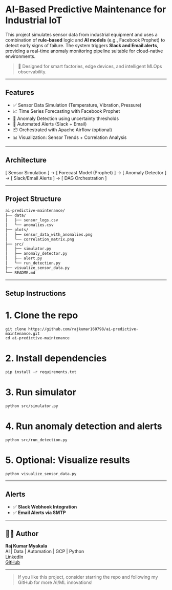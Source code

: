# AI-Based Predictive Maintenance for Industrial IoT

This project simulates sensor data from industrial equipment and uses a combination of **rule-based** logic and **AI models** (e.g., Facebook Prophet) to detect early signs of failure. The system triggers **Slack and Email alerts**, providing a real-time anomaly monitoring pipeline suitable for cloud-native environments.

> 📌 Designed for smart factories, edge devices, and intelligent MLOps observability.

---

## Features

- ✅ Sensor Data Simulation (Temperature, Vibration, Pressure)
- 📈 Time Series Forecasting with Facebook Prophet
- 🚨 Anomaly Detection using uncertainty thresholds
- 🔁 Automated Alerts (Slack + Email)
- 📦 Orchestrated with Apache Airflow (optional)
- 📊 Visualization: Sensor Trends + Correlation Analysis

---

## Architecture
[ Sensor Simulation ] → [ Forecast Model (Prophet) ] → [ Anomaly Detector ] → [ Slack/Email Alerts ] → [ DAG Orchestration ]

---

## Project Structure

```bash
ai-predictive-maintenance/
├── data/
│   ├── sensor_logs.csv
│   └── anomalies.csv
├── plots/
│   ├── sensor_data_with_anomalies.png
│   └── correlation_matrix.png
├── src/
│   ├── simulator.py
│   ├── anomaly_detector.py
│   ├── alert.py
│   └── run_detection.py
├── visualize_sensor_data.py
└── README.md
```
---
## Setup Instructions

# 1. Clone the repo
```
git clone https://github.com/rajkumar160798/ai-predictive-maintenance.git
cd ai-predictive-maintenance
```

# 2. Install dependencies
```
pip install -r requirements.txt
```

# 3. Run simulator
```
python src/simulator.py
```

# 4. Run anomaly detection and alerts
```
python src/run_detection.py
```

# 5. Optional: Visualize results
```
python visualize_sensor_data.py
```
---

## Alerts

- ✅ **Slack Webhook Integration**  
- ✅ **Email Alerts via SMTP** 

---

## 👨‍💻 Author
**Raj Kumar Myakala**  
AI | Data | Automation | GCP | Python  
[LinkedIn ](https://www.linkedin.com/in/raj-kumar-myakala-927860264/)  
[GitHub ](https://github.com/rajkumar160798)

---

>  If you like this project, consider starring the repo and following my GitHub for more AI/ML innovations!

